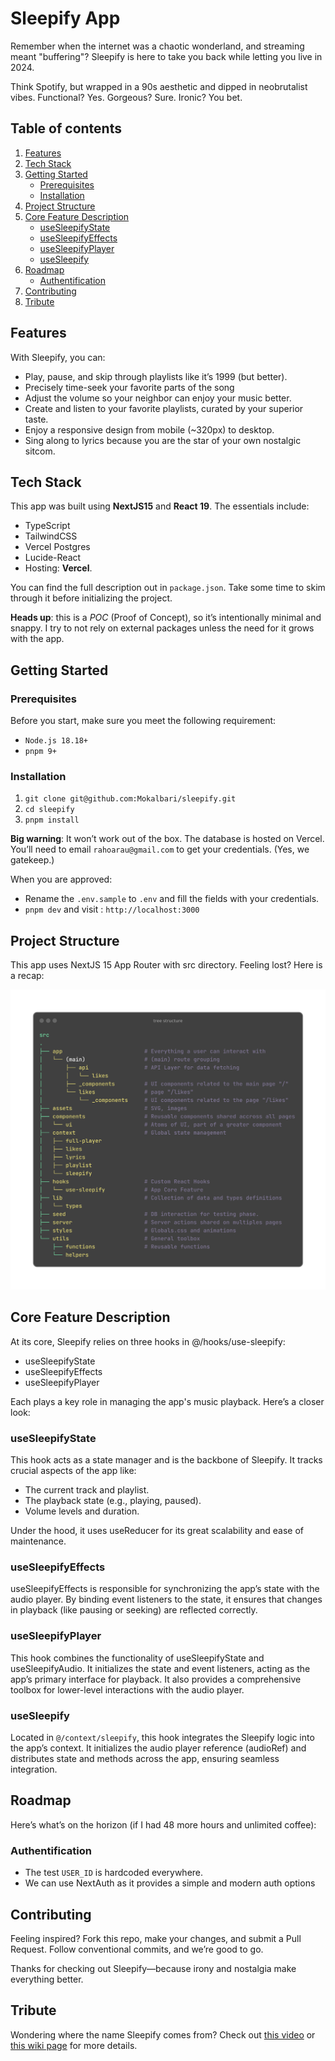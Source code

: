 # Sleepify App

Remember when the internet was a chaotic wonderland, and streaming meant "buffering"? Sleepify is here to take you back while letting you live in 2024.

Think Spotify, but wrapped in a 90s aesthetic and dipped in neobrutalist vibes. Functional? Yes. Gorgeous? Sure. Ironic? You bet.

## Table of contents

1. [Features](#features)
2. [Tech Stack](#tech-stack)
3. [Getting Started](#getting-started)
   - [Prerequisites](#prerequisites)
   - [Installation](#installation)
4. [Project Structure](#project-structure)
5. [Core Feature Description](#core-feature-description)
   - [useSleepifyState](#useSleepifyState)
   - [useSleepifyEffects](#useSleepifyEffects)
   - [useSleepifyPlayer](#useSleepifyPlayer)
   - [useSleepify](#useSleepify)
6. [Roadmap](#roadmap)
   - [Authentification](#authentification)
7. [Contributing](#contributing)
8. [Tribute](#tribute)

## Features

With Sleepify, you can:

- Play, pause, and skip through playlists like it’s 1999 (but better).
- Precisely time-seek your favorite parts of the song
- Adjust the volume so your neighbor can enjoy your music better.
- Create and listen to your favorite playlists, curated by your superior taste.
- Enjoy a responsive design from mobile (~320px) to desktop.
- Sing along to lyrics because you are the star of your own nostalgic sitcom.

## Tech Stack

This app was built using **NextJS15** and **React 19**.
The essentials include:

- TypeScript
- TailwindCSS
- Vercel Postgres
- Lucide-React
- Hosting: **Vercel**.

You can find the full description out in `package.json`.
Take some time to skim through it before initializing the project.

**Heads up**: this is a _POC_ (Proof of Concept), so it’s intentionally minimal and snappy.
I try to not rely on external packages unless the need for it grows with the app.

## Getting Started

### Prerequisites

Before you start, make sure you meet the following requirement:

- `Node.js 18.18+`
- `pnpm 9+`

### Installation

1. `git clone git@github.com:Mokalbari/sleepify.git`
2. `cd sleepify`
3. `pnpm install`

**Big warning**: It won’t work out of the box. The database is hosted on Vercel.
You’ll need to email `rahoarau@gmail.com` to get your credentials.
(Yes, we gatekeep.)

When you are approved:

- Rename the `.env.sample` to `.env` and fill the fields with your credentials.
- `pnpm dev` and visit : `http://localhost:3000`

## Project Structure

This app uses NextJS 15 App Router with src directory.
Feeling lost? Here is a recap:

![Tree structure](./docs/tree-structure.png)

## Core Feature Description

At its core, Sleepify relies on three hooks in @/hooks/use-sleepify:

- useSleepifyState
- useSleepifyEffects
- useSleepifyPlayer

Each plays a key role in managing the app's music playback. Here’s a closer look:

### useSleepifyState

This hook acts as a state manager and is the backbone of Sleepify.
It tracks crucial aspects of the app like:

- The current track and playlist.
- The playback state (e.g., playing, paused).
- Volume levels and duration.

Under the hood, it uses useReducer for its great scalability and ease of maintenance.

### useSleepifyEffects

useSleepifyEffects is responsible for synchronizing the app’s state with the audio player.
By binding event listeners to the state, it ensures that changes in playback (like pausing or seeking) are reflected correctly.

### useSleepifyPlayer

This hook combines the functionality of useSleepifyState and useSleepifyAudio. It initializes the state and event listeners, acting as the app’s primary interface for playback.
It also provides a comprehensive toolbox for lower-level interactions with the audio player.

### useSleepify

Located in `@/context/sleepify`, this hook integrates the Sleepify logic into the app’s context.
It initializes the audio player reference (audioRef) and distributes state and methods across the app, ensuring seamless integration.

## Roadmap

Here’s what’s on the horizon (if I had 48 more hours and unlimited coffee):

### Authentification

- The test `USER_ID` is hardcoded everywhere.
- We can use NextAuth as it provides a simple and modern auth options

## Contributing

Feeling inspired?
Fork this repo, make your changes, and submit a Pull Request.
Follow conventional commits, and we’re good to go.

Thanks for checking out Sleepify—because irony and nostalgia make everything better.

## Tribute

Wondering where the name Sleepify comes from? Check out [this video](https://www.youtube.com/watch?v=KXvncV79LXk) or [this wiki page](https://en.wikipedia.org/wiki/Sleepify) for more details.
